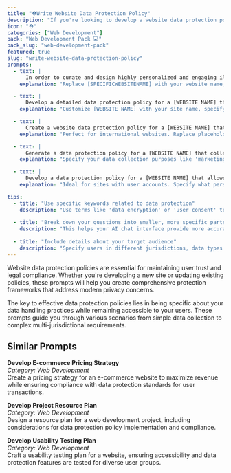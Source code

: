 ```yaml
---
title: "⛑Write Website Data Protection Policy"
description: "If you're looking to develop a website data protection policy, your AI chat interface can be a valuable tool in helping you craft a comprehensive and compliant policy. By providing prompts and suggestions, your AI chat interface can save you time and ensure that your policy covers all necessary aspects of data protection. Here are some prompts to get you started:"
icon: "⛑"
categories: ["Web Development"]
pack: "Web Development Pack 💻"
pack_slug: "web-development-pack"
featured: true
slug: "write-website-data-protection-policy"
prompts:
  - text: |
      In order to curate and design highly personalized and engaging illustrations for the [SPECIFICWEBSITENAME] website, we are seeking expert guidance and recommendations. Could you please provide us with some advanced, innovative, and [ADJECTIVE1] strategies, methodologies, or digital tools that would enhance our design process? Additionally, could you also elaborate on how these techniques can be utilized effectively to align with our website's aesthetics, user interface, and overall branding? Furthermore, if possible, could you provide case studies or examples where such [ADJECTIVE2] techniques have yielded successful results in the past?
    explanation: "Replace [SPECIFICWEBSITENAME] with your website name, [ADJECTIVE1] with descriptive words like 'cutting-edge' or 'innovative', and [ADJECTIVE2] with words like 'advanced' or 'proven'."

  - text: |
      Develop a detailed data protection policy for a [WEBSITE NAME] that processes sensitive data, such as [SPECIFY TYPES OF SENSITIVE DATA], in accordance with [APPLICABLE LAWS AND INDUSTRY STANDARDS]. The policy should include measures to ensure the [CONFIDENTIALITY/INTEGRITY/AVAILABILITY] of the data, as well as procedures for handling [DATA BREACHES/USER REQUESTS].
    explanation: "Customize [WEBSITE NAME] with your site name, specify the types of sensitive data you collect, and include relevant laws like GDPR or CCPA."

  - text: |
      Create a website data protection policy for a [WEBSITE NAME] that operates in multiple jurisdictions and must comply with [APPLICABLE LAWS AND REGULATIONS]. The policy should address how the website will handle [CROSS-BORDER DATA TRANSFERS/USER CONSENT/DATA SUBJECT RIGHTS] and provide users with clear and concise information about their rights and how to exercise them.
    explanation: "Perfect for international websites. Replace placeholders with your specific jurisdictions and applicable regulations."

  - text: |
      Generate a data protection policy for a [WEBSITE NAME] that collects and processes personal data for various purposes, such as [SPECIFY PURPOSES]. The policy should describe how the website will obtain user consent, use [COOKIES/OTHER TRACKING TECHNOLOGIES], and ensure the [SECURITY/INTEGRITY/AVAILABILITY] of the data. Additionally, it should provide users with clear and concise information about their rights and how to exercise them.
    explanation: "Specify your data collection purposes like 'marketing analytics' or 'user experience improvement' and detail your tracking methods."

  - text: |
      Develop a data protection policy for a [WEBSITE NAME] that allows users to create accounts and store personal information, such as [SPECIFY TYPES OF INFORMATION]. The policy should address how the website will protect user data, including [PASSWORD STORAGE/ENCRYPTION], and how users can access, modify, or delete their information. Furthermore, it should outline the website's procedures for handling [DATA BREACHES/USER COMPLAINTS].
    explanation: "Ideal for sites with user accounts. Specify what personal information you store and your security measures."

tips:
  - title: "Use specific keywords related to data protection"
    description: "Use terms like 'data encryption' or 'user consent' to help your AI chat interface understand the context of your prompt."
  
  - title: "Break down your questions into smaller, more specific parts"
    description: "This helps your AI chat interface provide more accurate and relevant answers for your specific needs."
  
  - title: "Include details about your target audience"
    description: "Specify users in different jurisdictions, data types collected, etc. to help your AI chat interface provide more tailored guidance."
---
```


Website data protection policies are essential for maintaining user trust and legal compliance. Whether you're developing a new site or updating existing policies, these prompts will help you create comprehensive protection frameworks that address modern privacy concerns.

The key to effective data protection policies lies in being specific about your data handling practices while remaining accessible to your users. These prompts guide you through various scenarios from simple data collection to complex multi-jurisdictional requirements.

## Similar Prompts

**Develop E-commerce Pricing Strategy**  
*Category: Web Development*  
Create a pricing strategy for an e-commerce website to maximize revenue while ensuring compliance with data protection standards for user transactions.

**Develop Project Resource Plan**  
*Category: Web Development*  
Design a resource plan for a web development project, including considerations for data protection policy implementation and compliance.

**Develop Usability Testing Plan**  
*Category: Web Development*  
Craft a usability testing plan for a website, ensuring accessibility and data protection features are tested for diverse user groups.
